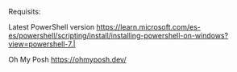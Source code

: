 Requisits:

Latest PowerShell version
https://learn.microsoft.com/es-es/powershell/scripting/install/installing-powershell-on-windows?view=powershell-7.| 

Oh My Posh
https://ohmyposh.dev/
